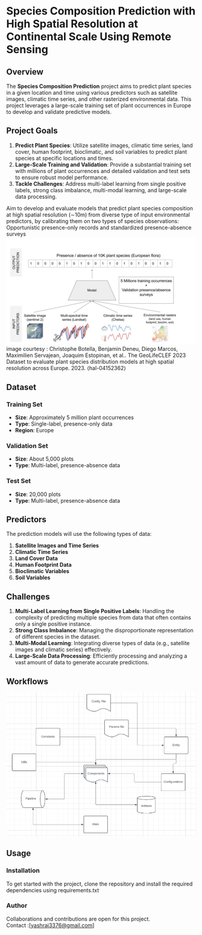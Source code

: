 # Species Composition Prediction with High Spatial Resolution at Continental Scale Using Remote Sensing

## Overview

The **Species Composition Prediction** project aims to predict plant species in a given location and time using various predictors such as satellite images, climatic time series, and other rasterized environmental data. This project leverages a large-scale training set of plant occurrences in Europe to develop and validate predictive models.

## Project Goals

1. **Predict Plant Species**: Utilize satellite images, climatic time series, land cover, human footprint, bioclimatic, and soil variables to predict plant species at specific locations and times.
2. **Large-Scale Training and Validation**: Provide a substantial training set with millions of plant occurrences and detailed validation and test sets to ensure robust model performance.
3. **Tackle Challenges**: Address multi-label learning from single positive labels, strong class imbalance, multi-modal learning, and large-scale data processing.

Aim to develop and evaluate models that predict plant species
composition at high spatial resolution (∼10m) from diverse type of input environmental predictors,
by calibrating them on two types of species observations: Opportunistic presence-only records and
standardized presence-absence surveys
![](evaluating_model.png)
image courtesy : Christophe Botella, Benjamin Deneu, Diego Marcos, Maximilien Servajean, Joaquim Estopinan, et al.. The GeoLifeCLEF 2023 Dataset to evaluate plant species distribution models at high spatial resolution across Europe. 2023. ⟨hal-04152362⟩
## Dataset

### Training Set
- **Size**: Approximately 5 million plant occurrences
- **Type**: Single-label, presence-only data
- **Region**: Europe

### Validation Set
- **Size**: About 5,000 plots
- **Type**: Multi-label, presence-absence data

### Test Set
- **Size**: 20,000 plots
- **Type**: Multi-label, presence-absence data

## Predictors

The prediction models will use the following types of data:

1. **Satellite Images and Time Series**
2. **Climatic Time Series**
3. **Land Cover Data**
4. **Human Footprint Data**
5. **Bioclimatic Variables**
6. **Soil Variables**

## Challenges

1. **Multi-Label Learning from Single Positive Labels**: Handling the complexity of predicting multiple species from data that often contains only a single positive instance.
2. **Strong Class Imbalance**: Managing the disproportionate representation of different species in the dataset.
3. **Multi-Modal Learning**: Integrating diverse types of data (e.g., satellite images and climatic series) effectively.
4. **Large-Scale Data Processing**: Efficiently processing and analyzing a vast amount of data to generate accurate predictions.


## Workflows
![Workflows](modular.png)
## Usage

### Installation

To get started with the project, clone the repository and install the required dependencies using requirements.txt

### Author
Collaborations and contributions are open for this project.
<br>
Contact :[yashraj3376@gmail.com]

